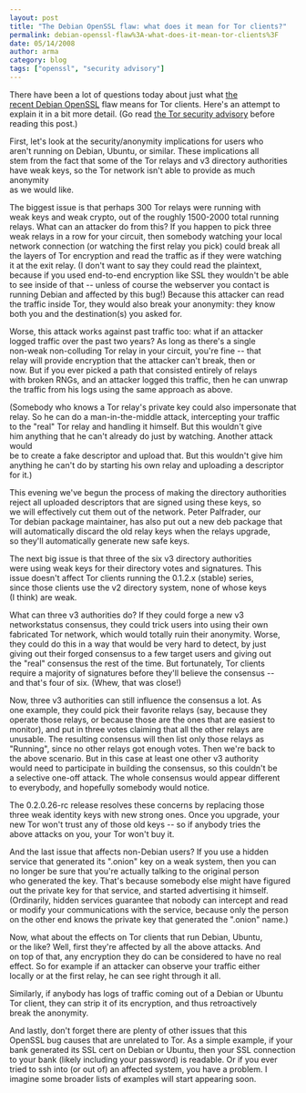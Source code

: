```yaml
---
layout: post
title: "The Debian OpenSSL flaw: what does it mean for Tor clients?"
permalink: debian-openssl-flaw%3A-what-does-it-mean-tor-clients%3F
date: 05/14/2008
author: arma
category: blog
tags: ["openssl", "security advisory"]
---
```


There have been a lot of questions today about just what [the  
recent Debian OpenSSL](http://lists.debian.org/debian-security-announce/2008/msg00152.html) flaw means for Tor clients. Here's an attempt to  
explain it in a bit more detail. (Go read [the Tor security advisory](http://archives.seul.org/or/announce/May-2008/msg00000.html) before  
reading this post.)

First, let's look at the security/anonymity implications for users who  
aren't running on Debian, Ubuntu, or similar. These implications all  
stem from the fact that some of the Tor relays and v3 directory authorities  
have weak keys, so the Tor network isn't able to provide as much anonymity  
as we would like.

The biggest issue is that perhaps 300 Tor relays were running with  
weak keys and weak crypto, out of the roughly 1500-2000 total running  
relays. What can an attacker do from this? If you happen to pick three  
weak relays in a row for your circuit, then somebody watching your local  
network connection (or watching the first relay you pick) could break all  
the layers of Tor encryption and read the traffic as if they were watching  
it at the exit relay. (I don't want to say they could read the plaintext,  
because if you used end-to-end encryption like SSL they wouldn't be able  
to see inside of that -- unless of course the webserver you contact is  
running Debian and affected by this bug!) Because this attacker can read  
the traffic inside Tor, they would also break your anonymity: they know  
both you and the destination(s) you asked for.

Worse, this attack works against past traffic too: what if an attacker  
logged traffic over the past two years? As long as there's a single  
non-weak non-colluding Tor relay in your circuit, you're fine -- that  
relay will provide encryption that the attacker can't break, then or  
now. But if you ever picked a path that consisted entirely of relays  
with broken RNGs, and an attacker logged this traffic, then he can unwrap  
the traffic from his logs using the same approach as above.

(Somebody who knows a Tor relay's private key could also impersonate that  
relay. So he can do a man-in-the-middle attack, intercepting your traffic  
to the "real" Tor relay and handling it himself. But this wouldn't give  
him anything that he can't already do just by watching. Another attack would  
be to create a fake descriptor and upload that. But this wouldn't give him  
anything he can't do by starting his own relay and uploading a descriptor for it.)

This evening we've begun the process of making the directory authorities  
reject all uploaded descriptors that are signed using these keys, so  
we will effectively cut them out of the network. Peter Palfrader, our  
Tor debian package maintainer, has also put out a new deb package that  
will automatically discard the old relay keys when the relays upgrade,  
so they'll automatically generate new safe keys.

The next big issue is that three of the six v3 directory authorities  
were using weak keys for their directory votes and signatures. This  
issue doesn't affect Tor clients running the 0.1.2.x (stable) series,  
since those clients use the v2 directory system, none of whose keys  
(I think) are weak.

What can three v3 authorities do? If they could forge a new v3  
networkstatus consensus, they could trick users into using their own  
fabricated Tor network, which would totally ruin their anonymity. Worse,  
they could do this in a way that would be very hard to detect, by just  
giving out their forged consensus to a few target users and giving out  
the "real" consensus the rest of the time. But fortunately, Tor clients  
require a majority of signatures before they'll believe the consensus --  
and that's four of six. (Whew, that was close!)

Now, three v3 authorities can still influence the consensus a lot. As  
one example, they could pick their favorite relays (say, because they  
operate those relays, or because those are the ones that are easiest to  
monitor), and put in three votes claiming that all the other relays are  
unusable. The resulting consensus will then list only those relays as  
"Running", since no other relays got enough votes. Then we're back to  
the above scenario. But in this case at least one other v3 authority  
would need to participate in building the consensus, so this couldn't be  
a selective one-off attack. The whole consensus would appear different  
to everybody, and hopefully somebody would notice.

The 0.2.0.26-rc release resolves these concerns by replacing those  
three weak identity keys with new strong ones. Once you upgrade, your  
new Tor won't trust any of those old keys -- so if anybody tries the  
above attacks on you, your Tor won't buy it.

And the last issue that affects non-Debian users? If you use a hidden  
service that generated its ".onion" key on a weak system, then you can  
no longer be sure that you're actually talking to the original person  
who generated the key. That's because somebody else might have figured  
out the private key for that service, and started advertising it himself.  
(Ordinarily, hidden services guarantee that nobody can intercept and read  
or modify your communications with the service, because only the person  
on the other end knows the private key that generated the ".onion" name.)

Now, what about the effects on Tor clients that run Debian, Ubuntu,  
or the like? Well, first they're affected by all the above attacks. And  
on top of that, any encryption they do can be considered to have no real  
effect. So for example if an attacker can observe your traffic either  
locally or at the first relay, he can see right through it all.

Similarly, if anybody has logs of traffic coming out of a Debian or Ubuntu  
Tor client, they can strip it of its encryption, and thus retroactively  
break the anonymity.

And lastly, don't forget there are plenty of other issues that this  
OpenSSL bug causes that are unrelated to Tor. As a simple example, if your  
bank generated its SSL cert on Debian or Ubuntu, then your SSL connection  
to your bank (likely including your password) is readable. Or if you ever  
tried to ssh into (or out of) an affected system, you have a problem. I  
imagine some broader lists of examples will start appearing soon.

